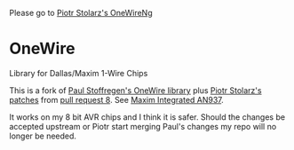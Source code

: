 Please go to [Piotr Stolarz's OneWireNg](https://github.com/pstolarz/OneWireNg)

# OneWire
Library for Dallas/Maxim 1-Wire Chips

This is a fork of [Paul Stoffregen's OneWire library](https://github.com/PaulStoffregen/OneWire)
plus [Piotr Stolarz's patches](https://github.com/pstolarz/OneWire)
from [pull request 8](https://github.com/PaulStoffregen/OneWire/pull/8).
See [Maxim Integrated AN937](http://pdfserv.maximintegrated.com/en/an/AN937.pdf).

It works on my 8 bit AVR chips and I think it is safer.
Should the changes be accepted upstream or Piotr start merging Paul's changes my repo will no longer be needed.
